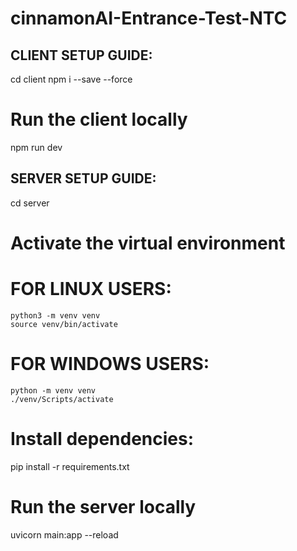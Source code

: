 # cinnamonAI-Entrance-Test-NTC

## CLIENT SETUP GUIDE:

cd client
npm i --save --force

# Run the client locally

npm run dev

## SERVER SETUP GUIDE:

cd server

# Activate the virtual environment

# FOR LINUX USERS:

    python3 -m venv venv
    source venv/bin/activate

# FOR WINDOWS USERS:

    python -m venv venv
    ./venv/Scripts/activate

# Install dependencies:

pip install -r requirements.txt

# Run the server locally

uvicorn main:app --reload
